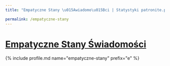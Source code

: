 ```yaml
---
title: "Empatyczne Stany \u015Awiadomo\u015Bci | Statystyki patronite.pl | Patromierz"

permalink: /empatyczne-stany
---
```


# [Empatyczne Stany Świadomości](https://patronite.pl/empatyczne-stany)

{% include profile.md name="empatyczne-stany" prefix="e" %}
